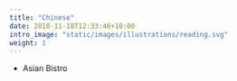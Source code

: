 ```yaml
---
title: "Chinese"
date: 2018-11-18T12:33:46+10:00
intro_image: "static/images/illustrations/reading.svg"
weight: 1
---
```


* Asian Bistro
